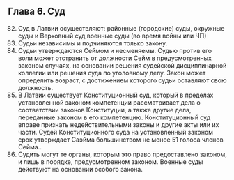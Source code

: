 ## Глава 6. Суд 
82. Суд в Латвии осуществляют: районные (городские) суды, окружные суды и Верховный суд военные суды (во время войны или ЧП)
83. Судьи независимы и подчиняются только закону.
84. Судьи утверждаются Сеймом и несменяемы. Судью против его воли может отстранить от должности Сейм в предусмотренных законом случаях, на основании решения судейской дисциплинарной коллегии или решения суда по уголовному делу. Закон может определить возраст, с достижением которого судьи оставляют свою должность. 
85. В Латвии существует Конституционный суд, который в пределах установленной законом компетенции рассматривает дела о соответствии законов Конституции, а также другие дела, переданные законом в его компетенцию. Конституционный суд вправе признать недействительными законы и другие акты или их части. Судей Конституционного суда на установленный законом срок утверждает Саэйма большинством не менее 51 голоса членов Сейма..
86. Судить могут те органы, которым это право предоставлено законом, и лишь в порядке, предусмотренном законом. Военные суды действуют на основании особого закона.